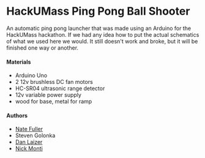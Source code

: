HackUMass Ping Pong Ball Shooter
=====

An automatic ping pong launcher that was made using an Arduino for the HackUMass hackathon. If we had any idea how to put the actual schematics of what we used here we would. It still doesn't work and broke, but it will be finished one way or another.

#### Materials
+ Arduino Uno
+ 2 12v brushless DC fan motors
+ HC-SR04 ultrasonic range detector
+ 12v variable power supply
+ wood for base, metal for ramp

#### Authors
+ [Nate Fuller](https://github.com/natefuller)
+ Steven Golonka
+ [Dan Laizer](https://github.com/danlaizer)
+ [Nick Monti](https://github.com/nmonti)
